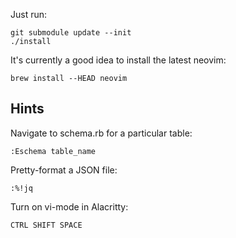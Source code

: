 Just run:

```
git submodule update --init
./install
```

It's currently a good idea to install the latest neovim:

```
brew install --HEAD neovim
```


## Hints

Navigate to schema.rb for a particular table:

```
:Eschema table_name
```

Pretty-format a JSON file:

```
:%!jq
```

Turn on vi-mode in Alacritty:

```
CTRL SHIFT SPACE
```

